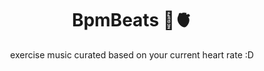 <h1 align="center">
  BpmBeats 🎵🫀
</h1>

<p align="center">
  exercise music curated based on your current heart rate :D
</p>

